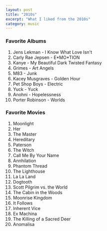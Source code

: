 ```yaml
---
layout: post
title: "2010s"
excerpt: "What I liked from the 2010s"
category: music
---
```


### Favorite Albums
1. Jens Lekman - I Know What Love Isn't
1. Carly Rae Jepsen - E\*MO\*TION
1. Kanye - My Beautiful Dark Twisted Fantasy
1. Grimes - Art Angels
1. M83 - Junk
1. Kacey Musgraves - Golden Hour
1. Pet Shop Boys - Electric
1. Yuck - Yuck
1. Anohni - Hopelessness
1. Porter Robinson - Worlds

### Favorite Movies
1. Moonlight
1. Her
1. The Master
1. Hereditary
1. Paterson
1. The Witch
1. Call Me By Your Name
1. Annhilation
1. Phantom Thread
1. The Lighthouse
1. La La Land
1. Dogtooth
1. Scott Pilgrim vs. the World
1. The Cabin in the Woods
1. Moonrise Kingdom
1. It Follows
1. Inherent Vice
1. Ex Machina
1. The Killing of a Sacred Deer
1. Anomalisa